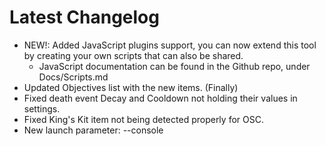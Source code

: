 ﻿# Latest Changelog

- NEW!: Added JavaScript plugins support, you can now extend this tool by creating your own scripts that can also be shared.
  * JavaScript documentation can be found in the Github repo, under Docs/Scripts.md
- Updated Objectives list with the new items. (Finally)
- Fixed death event Decay and Cooldown not holding their values in settings.
- Fixed King's Kit item not being detected properly for OSC.
- New launch parameter: --console
